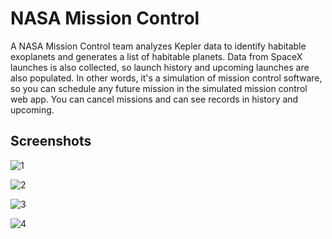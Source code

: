 # NASA Mission Control
A NASA Mission Control team analyzes Kepler data to identify habitable exoplanets and generates a list of habitable planets. Data from SpaceX launches is also collected, so launch history and upcoming launches are also populated. In other words, it's a simulation of mission control software, so you can schedule any future mission in the simulated mission control web app. You can cancel missions and can see records in history and upcoming.

## Screenshots

![1](https://user-images.githubusercontent.com/54478287/194617915-be80a14b-9732-4f16-a90a-ef7d49b9d1ca.png)

![2](https://user-images.githubusercontent.com/54478287/194617970-a222d580-87d1-4225-9d67-308b9f216c3f.png)

![3](https://user-images.githubusercontent.com/54478287/194618030-64e7e1fc-eb74-45a5-ba4d-4a86a996c6c4.png)

![4](https://user-images.githubusercontent.com/54478287/194618092-241a00c0-56a6-4219-8909-6b08ad2bb938.png)
